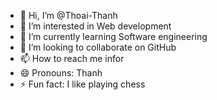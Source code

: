 - 👋 Hi, I’m @Thoai-Thanh
- 👀 I’m interested in Web development
- 🌱 I’m currently learning Software engineering
- 💞️ I’m looking to collaborate on GitHub
- 📫 How to reach me infor
- 😄 Pronouns: Thanh
- ⚡ Fun fact: I like playing chess

<!---
Thoai-Thanh/Thoai-Thanh is a ✨ special ✨ repository because its `README.md` (this file) appears on your GitHub profile.
You can click the Preview link to take a look at your changes.
--->

